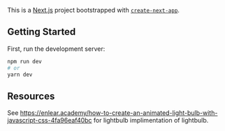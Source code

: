 This is a [Next.js](https://nextjs.org/) project bootstrapped with [`create-next-app`](https://github.com/vercel/next.js/tree/canary/packages/create-next-app).

## Getting Started

First, run the development server:

```bash
npm run dev
# or
yarn dev
```

## Resources

See https://enlear.academy/how-to-create-an-animated-light-bulb-with-javascript-css-4fa96eaf40bc for lightbulb implimentation of lightbulb.

